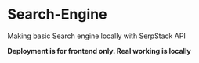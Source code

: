 # Search-Engine
Making basic Search engine locally with SerpStack API

**Deployment is for frontend only. Real working is locally**
